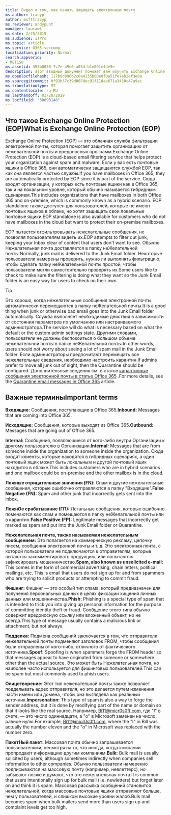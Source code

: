 ```yaml
---
title: Видео о том, как начать защищать электронную почту
ms.author: tracyp
author: msfttracyp
ms.reviewer: andypunt
manager: laurawi
ms.date: 2/25/2019
ms.audience: ITPro
ms.topic: article
ms.service: O365-seccomp
localization_priority: Normal
search.appverid:
- MET150
ms.assetid: 393b0050-7c7e-49e6-a03d-b1e09fe4de9e
description: Этот вводный документ поможет вам изучить Exchange Online Protection (EOP) и некоторую важную терминологию. Это необходимо для пользователей Office 365, защищающих облачные почтовые ящики Exchange Online и автономных клиентов EOP, которые защищают локальные почтовые ящики, такие как Exchange Server 2016.
ms.openlocfilehash: 117b8d096b2c6a4135b00e0f0a51fe7ab2ef3e8a
ms.sourcegitcommit: 0f93b37c39d807dec91f118aa671a3430c47a9ac
ms.translationtype: MT
ms.contentlocale: ru-RU
ms.lasthandoff: 03/20/2019
ms.locfileid: "30693148"
---
```

## <a name="what-is-exchange-online-protection-eop"></a><span data-ttu-id="7665f-104">Что такое Exchange Online Protection (EOP)</span><span class="sxs-lookup"><span data-stu-id="7665f-104">What is Exchange Online Protection (EOP)</span></span>

<span data-ttu-id="7665f-105">Exchange Online Protection (EOP) — это облачная служба фильтрации электронной почты, которая помогает защитить организацию от нежелательной почты и вредоносных программ.</span><span class="sxs-lookup"><span data-stu-id="7665f-105">Exchange Online Protection (EOP) is a cloud-based email filtering service that helps protect your organization against spam and malware.</span></span> <span data-ttu-id="7665f-106">Если у вас есть почтовые ящики в Office 365, они автоматически защищаются службой EOP, так как она является частью службы.</span><span class="sxs-lookup"><span data-stu-id="7665f-106">If you have mailboxes in Office 365, they are automatically protected by EOP since it is part of the service.</span></span> <span data-ttu-id="7665f-107">Сюда входят организации, у которых есть почтовые ящики как в Office 365, так и на локальном уровне, который обычно называется гибридным сценарием.</span><span class="sxs-lookup"><span data-stu-id="7665f-107">This includes organizations that have mailboxes in both Office 365 and on-premise, which is commonly known as a hybrid scenario.</span></span> <span data-ttu-id="7665f-108">EOP standalone также доступен для пользователей, которые не имеют почтовых ящиков в облаке, но хотят защищать свои локальные почтовые ящики.</span><span class="sxs-lookup"><span data-stu-id="7665f-108">EOP standalone is also available for customers who do not have mailboxes in the cloud but want to protect their on-premise mailboxes.</span></span> 

<span data-ttu-id="7665f-109">EOP пытается отфильтровывать нежелательные сообщения, не позволяя пользователям видеть их.</span><span class="sxs-lookup"><span data-stu-id="7665f-109">EOP attempts to filter out junk, keeping your Inbox clear of content that users don't want to see.</span></span> <span data-ttu-id="7665f-110">Обычно Нежелательная почта доставляется в папку неЖелательной почты.</span><span class="sxs-lookup"><span data-stu-id="7665f-110">Normally, junk mail is delivered to the Junk Email folder.</span></span> <span data-ttu-id="7665f-111">Некоторые пользователи намерены проверить, нужно ли выполнять фильтрацию, чтобы сделать папку неЖелательной почты простой, чтобы пользователи могли самостоятельно проверять их.</span><span class="sxs-lookup"><span data-stu-id="7665f-111">Some users like to check to make sure the filtering is doing what they want so the Junk Email folder is an easy way for users to check on their own.</span></span>  

> [!TIP]
> <span data-ttu-id="7665f-112">Это хорошо, когда нежелательные сообщения электронной почты автоматически перемещаются в папку неЖелательной почты.</span><span class="sxs-lookup"><span data-stu-id="7665f-112">It is a good thing when junk or otherwise bad email goes into the Junk Email folder automatically.</span></span> <span data-ttu-id="7665f-113">Служба выполняет необходимые действия в зависимости от состояния параметров по умолчанию или настраиваемого администратора.</span><span class="sxs-lookup"><span data-stu-id="7665f-113">The service will do what is necessary based on what the default or the custom admin settings state.</span></span> <span data-ttu-id="7665f-114">Другими словами, пользователи не должны беспокоиться о большом объеме нежелательной почты в папке неЖелательной почты.</span><span class="sxs-lookup"><span data-stu-id="7665f-114">In other words, users should not worry about seeing a lot of spam mail in the Junk Email folder.</span></span> <span data-ttu-id="7665f-115">Если администраторы предпочитают перемещать все нежелательные сведения, необходимо настроить карантин.</span><span class="sxs-lookup"><span data-stu-id="7665f-115">If admins prefer to move all junk out of sight, then the Quarantine should be configured.</span></span> <span data-ttu-id="7665f-116">Дополнительные сведения см. в статье [карантинные сообщения электронной почты в статье Office 365](quarantine-email-messages.md) .</span><span class="sxs-lookup"><span data-stu-id="7665f-116">For more details, see the [Quarantine email messages in Office 365](quarantine-email-messages.md) article.</span></span>

## <a name="important-terms"></a><span data-ttu-id="7665f-117">Важные термины</span><span class="sxs-lookup"><span data-stu-id="7665f-117">Important terms</span></span>

<span data-ttu-id="7665f-118">**Входящие:** Сообщения, поступающие в Office 365.</span><span class="sxs-lookup"><span data-stu-id="7665f-118">**Inbound:** Messages that are coming into Office 365.</span></span>

<span data-ttu-id="7665f-119">**Исходящие:** Сообщения, которые выходят из Office 365.</span><span class="sxs-lookup"><span data-stu-id="7665f-119">**Outbound:** Messages that are going out of Office 365.</span></span>

<span data-ttu-id="7665f-120">**Internal:** Сообщения, появляющиеся от кого-либо внутри Организации к другому пользователю в Организации.</span><span class="sxs-lookup"><span data-stu-id="7665f-120">**Internal:** Messages that are from someone inside the organization to someone inside the organization.</span></span> <span data-ttu-id="7665f-121">Сюда входят клиенты, которые находятся в гибридных сценариях, а один почтовый ящик может быть локальным и другой почтовый ящик находится в облаке.</span><span class="sxs-lookup"><span data-stu-id="7665f-121">This includes customers who are in hybrid scenarios and one mailbox could be on-premise and the other mailbox is in the cloud.</span></span>

<span data-ttu-id="7665f-122">**Ложные отрицательные значения (FN):** Спам и другие нежелательные сообщения, которые ошибочно отправляются в папку "Входящие".</span><span class="sxs-lookup"><span data-stu-id="7665f-122">**False Negative (FN):** Spam and other junk that incorrectly gets sent into the inbox.</span></span>

<span data-ttu-id="7665f-123">**ЛожнОе срабатывание (ГП):** Легальные сообщения, которые ошибочно помечаются как спам и помещаются в папку неЖелательной почты или в карантин.</span><span class="sxs-lookup"><span data-stu-id="7665f-123">**False Positive (FP):** Legitimate messages that incorrectly get marked as spam and put into the Junk Email folder or Quarantine.</span></span>

<span data-ttu-id="7665f-124">**Нежелательная почта, также называемая нежелательным сообщением:** Это полагается на коммерческую рекламу, цепочку писем, сообщения электронной почты и т. д. Это электронная почта, с которой пользователи не подключаются к отправителям, которые пытаются закомментировать продукцию, или попытаются зафиксировать мошенничество.</span><span class="sxs-lookup"><span data-stu-id="7665f-124">**Spam, also known as unsolicited e-mail:** This comes in the form of commercial advertising, chain letters, political mailings, etc. This is email that users do not sign up for and from spammers who are trying to solicit products or attempting to commit fraud.</span></span>

<span data-ttu-id="7665f-125">**Фишинг:** Фишинг — это особый тип спама, который предназначен для получения персональных данных в целях фиксации хищения личных данных или мошенничества.</span><span class="sxs-lookup"><span data-stu-id="7665f-125">**Phish:** Phishing is a special type of spam that is intended to trick you into giving up personal information for the purpose of committing identity theft or fraud.</span></span> <span data-ttu-id="7665f-126">Сообщение этого типа обычно содержит вредоносную ссылку или вложенный объект, но не всегда.</span><span class="sxs-lookup"><span data-stu-id="7665f-126">This type of message usually contains a malicious link or attachment, but not always.</span></span>

<span data-ttu-id="7665f-127">**Подделка:** Подмена сообщений заключается в том, что отправители нежелательной почты подменяют заголовок FROM, чтобы сообщения были отправлены от кого-либо, отличного от фактического источника.</span><span class="sxs-lookup"><span data-stu-id="7665f-127">**Spoof:** Spoofing is when spammers forge the FROM header so that messages appear to have originated from someone or somewhere other than the actual source.</span></span> <span data-ttu-id="7665f-128">Это может быть Нежелательная почта, но наиболее часто используется для фишинговых пользователей.</span><span class="sxs-lookup"><span data-stu-id="7665f-128">This can be spam but most commonly used to phish users.</span></span>

<span data-ttu-id="7665f-129">**Олицетворение:** Этот тип нежелательной почты также позволяет подделывать адрес отправителя, но это делается путем изменения части имени или домена, чтобы она выглядела как реальный источник.</span><span class="sxs-lookup"><span data-stu-id="7665f-129">**Impersonation:** This type of spam is also a way to forge the sender address, but it is done by modifying part of the name or domain so that it looks like the real source.</span></span> <span data-ttu-id="7665f-130">Например, Bi11@micr0s0ft.com, где "l" в счете, — это число одиннадцати, а "o" в Microsoft заменен на число, равное нулю.</span><span class="sxs-lookup"><span data-stu-id="7665f-130">For example, Bi11@micr0s0ft.com, where the "l" in Bill was actually the number eleven and the "o" in Microsoft was replaced with the number zero.</span></span>

<span data-ttu-id="7665f-131">**ПакетНый пакет:** Массовая почта обычно запрашивается пользователями, несмотря на то, что иногда, когда компании пропродают информацию другим компаниям.</span><span class="sxs-lookup"><span data-stu-id="7665f-131">**Bulk:** Bulk mail is usually solicited by users, although sometimes indirectly when companies sell information to other companies.</span></span> <span data-ttu-id="7665f-132">Обычно пользователи намеренно подписываются на массовую почту (например, невлеттерс), но забывают позже и думают, что это нежелательная почта.</span><span class="sxs-lookup"><span data-stu-id="7665f-132">It is common that users intentionally sign up for bulk mail (i.e. newletters) but forget later on and think it is spam.</span></span> <span data-ttu-id="7665f-133">Массовая рассылка сообщений становится нежелательной, когда массовые почтовые ящики отправляют больше, чем у пользователей, и слишком высокие уровни жалоб.</span><span class="sxs-lookup"><span data-stu-id="7665f-133">Bulk mail becomes spam when bulk mailers send more than users sign up and complaint levels get too high.</span></span>

